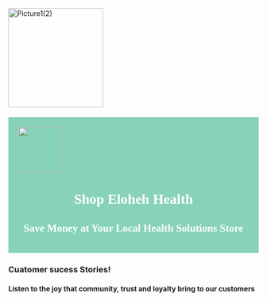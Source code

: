 <html>
  <img width="191" height="199" alt="Picture1(2)" src="https://github.com/user-attachments/assets/97cc9ef2-eb1b-434c-abe6-ecdcb93d5517" />

<head>

<div style="background-color: #87d2b9; padding: 20px; margin-top: 20px;">
    <font color="white">
      <img width="90" height="90" src="https://github.com/user-attachments/assets/97cc9ef2-eb1b-434c-abe6-ecdcb93d5517" />
      <h1 align="center"><font face="Georgia">Shop Eloheh Health</font></h1>
      <h2 align="center"><font face="Georgia">Save Money at Your Local Health Solutions Store</font></h2>
    </font>
  </div>
  
</head>

<body>
<h3><b>Cuatomer sucess Stories!</b></h3>
<h4>Listen to the joy that community, trust and loyalty bring to our customers</h4>

 
</body>




  
</html>





<!--  u i b br(break)

<font color = "">this text is red</font>
<body bgcolor = "">
<font size = "">this text is red</font>
<br> must have this if you want it to switch lines
<font color = "" size = ""> gets both </font>
-->

